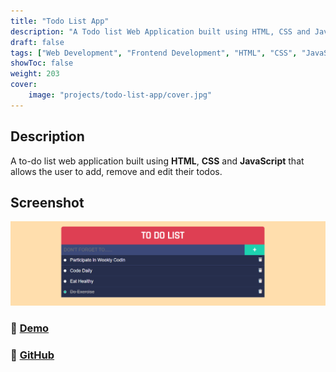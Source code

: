 ```yaml
---
title: "Todo List App"
description: "A Todo list Web Application built using HTML, CSS and JavaScript."
draft: false
tags: ["Web Development", "Frontend Development", "HTML", "CSS", "JavaScript"]
showToc: false
weight: 203
cover:
    image: "projects/todo-list-app/cover.jpg"
--- 
```


## Description

A to-do list web application built using **HTML**, **CSS** and **JavaScript** that allows the user to add, remove and edit their todos.

## Screenshot

![App Screenshot](https://raw.githubusercontent.com/Abhigyan-Srivastava/ToDoList/main/Screenshots/To-Do%20List.png)

### 🔗 [Demo](https://abhigyan-srivastava.github.io/ToDoList/)
### 🔗 [GitHub](https://github.com/Abhigyan-Srivastava/LGMVIP-Web/tree/master/Task%20-%201)